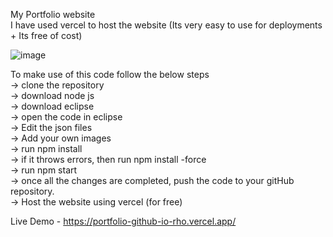 My Portfolio website
<br/> I have used vercel to host the website (Its very easy to use for deployments + Its free of cost)

![image](https://github.com/Surabhi-Sunil/SurabhiSunil/assets/130157407/d90c829d-dd43-4501-b17c-2e094954ada8)

To make use of this code follow the below steps
<br/>-> clone the repository
<br/>-> download node js
<br/>-> download eclipse
<br/>-> open the code in eclipse
<br/>-> Edit the json files
<br/>-> Add your own images
<br/>-> run npm install
<br/>-> if it throws errors, then run npm install -force
<br/>-> run npm start
<br/>-> once all the changes are completed, push the code to your gitHub repository.
<br/>-> Host the website using vercel (for free)

Live Demo - https://portfolio-github-io-rho.vercel.app/
